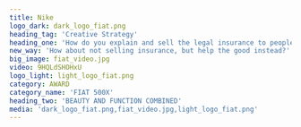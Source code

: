 ```yaml
---
title: Nike
logo_dark: dark_logo_fiat.png
heading_tag: 'Creative Strategy'
heading_one: 'How do you explain and sell the legal insurance to people that are afraid of lawyers and hate insurance houses?'
new_way: 'How about not selling insurance, but help the good instead?'
big_image: fiat_video.jpg
video: 9HQLdSHOHxU
logo_light: light_logo_fiat.png
category: AWARD
category_name: 'FIAT 500X'
heading_two: 'BEAUTY AND FUNCTION COMBINED'
media: 'dark_logo_fiat.png,fiat_video.jpg,light_logo_fiat.png'
---
```


